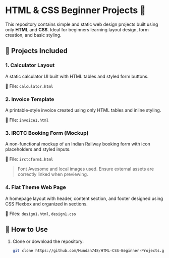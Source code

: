 # HTML & CSS Beginner Projects 🎨

This repository contains simple and static web design projects built using only **HTML** and **CSS**. Ideal for beginners learning layout design, form creation, and basic styling.

## 📁 Projects Included

### 1. Calculator Layout
A static calculator UI built with HTML tables and styled form buttons.

📄 File: `calculator.html`

### 2. Invoice Template
A printable-style invoice created using only HTML tables and inline styling.

📄 File: `invoice1.html`

### 3. IRCTC Booking Form (Mockup)
A non-functional mockup of an Indian Railway booking form with icon placeholders and styled inputs.

📄 File: `irctcform1.html`

> Font Awesome and local images used. Ensure external assets are correctly linked when previewing.

### 4. Flat Theme Web Page
A homepage layout with header, content section, and footer designed using CSS Flexbox and organized in sections.

📄 Files: `design1.html`, `design1.css`

## 🚀 How to Use

1. Clone or download the repository:
   ```bash
   git clone https://github.com/Mundan748/HTML-CSS-Beginner-Projects.git
